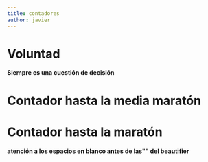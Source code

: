 ```yaml
---
title: contadores
author: javier
---
```


# Voluntad

**Siempre es una cuestión de decisión**

<div id="clock">
</div>

<div id="clock-sin-cafe">
</div>

<script type="text/javascript">
//var fiveSeconds = new Date().getTime() ;
$('#clock').countdown("2019/01/01 18:00:00", {
        elapse: true
    })
    .on('update.countdown', function(event) {
        var $this = $(this);
        if (event.elapsed) {
            $this.html(event.strftime('<ul><li>llevo sin ...: <span class="badge badge-secondary">%D days %H:%M:%S</span></li></ul>'));
        } else {
            $this.html(event.strftime('To end: <span class="badge badge-secondary">%D days %H:%M:%S</span>'));
        }
    });

$('#clock-sin-cafe').countdown("2018/08/02 15:00:00", {
        elapse: true
    })
    .on('update.countdown', function(event) {
        var $this = $(this);
        if (event.elapsed) {
            $this.html(event.strftime('<ul><li>llevo sin café: <span class="badge badge-secondary">%D days %H:%M:%S</span></li></ul>'));
        } else {
            $this.html(event.strftime('To end: <span class="badge badge-secondary">%D days %H:%M:%S</span>'));
        }
    });
</script>

# Contador hasta la media maratón 

<div class="main-example countdown-container">
   <script type="application/javascript">
   var myCountdownTest = new Countdown({
       year: 2019,
       month: 03,
       day: 10,
       hour: 09,
       ampm:"am",
       minute: 0,
       second: 0,
       timezone: 1,
       rangeHi:"day",
       width: 300,
       height: 50
   });
   </script>
</div>

# Contador hasta la maratón 

<div class="main-example countdown-container">
   <script type="application/javascript">
   var myCountdownTest = new Countdown({
       year: 2019,
       month: 04,
       day: 07,
       hour: 08,
       ampm:"am",
       minute: 0,
       second: 0,
       timezone: 1,
       rangeHi:"day",
       width: 300,
       height: 50
   });
   </script>
</div>

**atención a los espacios en blanco antes de las"" del beautifier**
